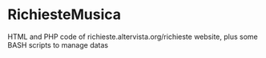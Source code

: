 # RichiesteMusica
HTML and PHP code of richieste.altervista.org/richieste website, plus some BASH scripts to manage datas
